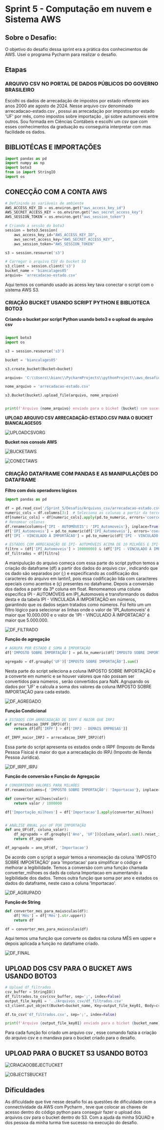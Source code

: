 # **Sprint 5 - Computação em nuvem e Sistema AWS**

## **Sobre o Desafio:**

O objetivo do desafio dessa sprint era a prática dos conhecimentos de AWS. Usei o programa Pycharm para realizar o desafio.

## **Etapas**

### **ARQUIVO CSV NO PORTAL DE DADOS PÚBLICOS DO GOVERNO BRASILEIRO**

Escolhi os dados de arrecadação de impostos por estado referente aos anos 2000 ate agosto de 2024. Nesse arquivo csv denominado arrecadacao-estado.csv , possui as arrecadação por impostos por estado 'UF' por mês, como impostos sobre importação , ipi sobre automoveis entre outros. Sou formada em Ciências Contábeis e escolhi um csv que com esses conhecimentos da graduação eu conseguiria interpretar com mas facilidade os dados.

## **BIBLIOTÉCAS E IMPORTAÇÕES**

```python
import pandas as pd
import numpy as np
import boto3
from io import StringIO
import os
```

## **CONECÇÃO COM A CONTA AWS**

```python
# Definindo as variáveis de ambiente
AWS_ACCESS_KEY_ID = os.environ.get("aws_access_key_id")
AWS_SECRET_ACCESS_KEY = os.environ.get("aws_secret_access_key")
AWS_SESSION_TOKEN = os.environ.get("aws_session_token")

# Criando a sessão do boto3
session = boto3.Session(
    aws_access_key_id="AWS_ACCESS_KEY_ID",
    aws_secret_access_key="AWS_SECRET_ACCESS_KEY",
    aws_session_token="AWS_SESSION_TOKEN"

s3 = session.resource('s3')

# Carregar o arquivo CSV do bucket S3
s3_client = session.client('s3')
bucket_name = 'biancalages05'
arquivo= 'arrecadacao-estado.csv'
```

Aqui temos os comando usado as acess key tava conectar o script com o sistema AWS S3.

### **CRIAÇÃO BUCKET USANDO SCRIPT PYTHON E BIBLIOTECA BOTO3**

**Criando o bucket por script Python usando boto3 e o upload do arquivo csv**

```python

import boto3
import os

s3 = session.resource('s3')

bucket = 'biancalages05'

s3.create_bucket(Bucket=bucket)

arquivo= 'C:\\Users\\bianc\\PycharmProjects\\pythonProject\\aws_desafio\\arrecadacao-estado.csv'

nome_arquivo = 'arrecadacao-estado.csv'

s3.Bucket(bucket).upload_file(arquivo, nome_arquivo)


print(f'Arquivo {nome_arquivo} enviado para o bicket {bucket} com sucesso!')
```

**UPLOAD ARQUIVO CSV ARRECADAÇÃO-ESTADO.CSV PARA O BUCKET BIANCALAGES05**

![UPLOADCSVORG](../../Sprint_5/Evidências/Desafio/UPLOADCSVORG.png)

**Bucket nos console AWS**

![BUCKETAWS](../../Sprint_5/Evidências/Desafio/BUCKETAWS.png)

![CONECTAWS](../../Sprint_5/Evidências/Desafio/CONECTAWS.png)

### **CRIAÇÃO DATAFRAME COM PANDAS E AS MANIPULAÇÕES DO DATAFRAME**

**Filtro com dois operadores lógicos**

```python
import pandas as pd

df = pd.read_csv('/Sprint_5/Desafio/Arquivos_csv/arrecadacao-estado.csv', delimiter=';', encoding='latin1')
numeric_cols = df.columns[3:]  # Seleciona as colunas a partir da terceira
df[numeric_cols] = df[numeric_cols].apply(pd.to_numeric, errors='coerce')
# Renomear colunas
df.rename(columns={'IPI - AUTOMÓVEIS': 'IPI_Automoveis'}, inplace=True)
df['IPI_Automoveis'] = pd.to_numeric(df['IPI_Automoveis'], errors='coerce')
df['IPI - VINCULADO À IMPORTACAO'] = pd.to_numeric(df['IPI - VINCULADO À IMPORTACAO'], errors='coerce')

# ESTADOS COM ARRECADAÇÃO DE IPI- AUTOMÓVEIS ACIMA DE 10 MILHÕES E IPI- VINCULADO À IMPORTAÇÃO ACIMA DE 5 MILHÕES
filtro = (df['IPI_Automoveis'] > 10000000) & (df['IPI - VINCULADO À IMPORTACAO'] > 5000000)
df_filtrados = df[filtro]

```

A manipulução do arquivo começa com essa parte do script python temos a criação do dataframe (df) a partir dos dados do arquivo csv , indicando que os dado são separados por (;) e especificando as codificação dos caracteres do arquivo em lantin1, pois essa codificação lida com caracteres epeciais como acentos e (ç) presentes no dataframe. Depois a conversão dos dados a partir da 3º coluna em float. Renomeamos uma coluna especifica IPI - AUTOMÓVEIS em IPI_Automoveis e transformando os dados desta e da tabela IPI - VINCULADA Â IMPORTAÇÃO em números, garantindo que os dados sejam tratados como números. Foi feito um um filtro lógico para selecionar as linhas onde o valor de 'IPI_Automoveis' é maior que 10.000.000 e o valor de 'IPI - VINCULADO À IMPORTACAO' é maior que 5.000.000.  

![DF_FILTRADO](../../Sprint_5/Evidências/Desafio/DF_FILTRADO.png)

**Função de agregação**

```python
# AGRUPA POR ESTADO E SOMA A IMPORTAÇÃO
df['IMPOSTO SOBRE IMPORTAÇÃO'] = pd.to_numeric(df['IMPOSTO SOBRE IMPORTAÇÃO'], errors='coerce')

agregado = df.groupby('UF')['IMPOSTO SOBRE IMPORTAÇÃO'].sum()

```

Nesta parte do script seleciona a coluna IMPOSTO SOBRE IMPORTAÇÃO e a converte em numeric e se houver valores que não possam ser convertidos para números , serão convertidos para NaN. Agrupando os dados por 'UF' e calcula a soma dos valores da coluna IMPOSTO SOBRE IMPORTAÇÃO para cada estado.

![DF_AGREGADO](../../Sprint_5/Evidências/Desafio/DF_AGREGADO.png)

**Função Condicional**

```python
# ESTADOS COM ARRECADAÇÃO DE IRPF É MAIOR QUE IRPJ
def arrecadacao_IRPF_IRPJ(df):
    return df[df['IRPF'] > df['IRPJ - DEMAIS EMPRESAS']]

df_IRPF_maior_IRPJ = arrecadacao_IRPF_IRPJ(df)
```

Essa parte do script apresenta os estados onde o IRPF (Imposto de Renda Pessoa Física) é maior do que a arrecadação do IRPJ (Imposto de Renda Pessoa Jurídica).

![DF_IRPF_IRPJ](../../Sprint_5/Evidências/Desafio/DF_IRPF_IRPJ.png)

**Função de conversão e Função de Agregação**
```python
# CONVERTENDO VALORES PARA MILHÕES
df.rename(columns={ 'IMPOSTO SOBRE IMPORTAÇÃO': 'Importacao'}, inplace=True)

def converter_milhoes(valor):
    return valor / 1000000

df['Importação_milhoes'] = df['Importacao'].apply(converter_milhoes)


# ANÁLISE ANUAL por UF POR IMPORTAÇÃO
def ano_UF(df, coluna_valor):
    df_agrupado = df.groupby(['Ano', 'UF'])[coluna_valor].sum().reset_index()
    return df_agrupado

df_agrupado = ano_UF(df, 'Importacao')
```

De acordo com o script a seguir temos a renomeação da coluna 'IMPOSTO SOBRE IMPORTAÇÃO' para 'Importacao' para simplificar o código e melhorar a legibilidade. Temos a conversão com uma função chamada converter_milhoes os dads da coluna Importacao em aumentando a legibilidade dos dados. Temos outra função que soma por ano e estados os dados do dataframe, neste caso a coluna 'Importacao'.  

![DF_AGRUPADO](../../Sprint_5/Evidências/Desafio/DF_AGRUPADO.png)

**Função de String**

```python
def converter_mes_para_maiusculas(df):
    df['Mês'] = df['Mês'].str.upper()
    return df

df = converter_mes_para_maiusculas(df)
```

Aqui temos uma função que converte os dados na coluna MÊS em upper e depois aplicada a função no dataframe criado.

![DF_FINAL](../../Sprint_5/Evidências/Desafio/DF_FINAL.png)

## **UPLOAD DOS CSV PARA O BUCKET AWS USANDO BOTO3**

```python
# Upload df_filtrados
csv_buffer = StringIO()
df_filtrados.to_csv(csv_buffer, sep=';', index=False)
output_file_key01 = '../Arquivos_csv/df_filtrados.csv'
s3_client.put_object(Bucket=bucket_name, Key=output_file_key01, Body=csv_buffer.getvalue())

df.to_csv('df_filtrados.csv', sep=';', index=False)

print(f'Arquivo {output_file_key01} enviado para o bicket {bucket_name} com sucesso!')
```

Para cada função foi criado um arquivo csv , esse comando fazia a criação do arquivo csv e o mandava para o bucket criado para o desafio.

## **UPLOAD PARA O BUCKET S3 USANDO BOTO3**

![CRIACAOOBEJECTUCKET](../../Sprint_5/Evidências/Desafio/CRIACAOOBJECTBUCKET.png)

![OBJECTSBUCKET](../../Sprint_5/Evidências/Desafio/OBJECTSBUCKET.png)

## **Dificuldades**

As dificuldade que tive nesse desafio foi as questões de dificuldade com a connectividade da AWS com Pycharm , teve que colocar as chaves de acesso dentro do código python para conseguir fazer o upload dos arquivos csv para o bucket dentro do S3. Com a ajuda da minha SQUAD e dos pessoa da minha turma tive sucesso na execução do desafio. 





